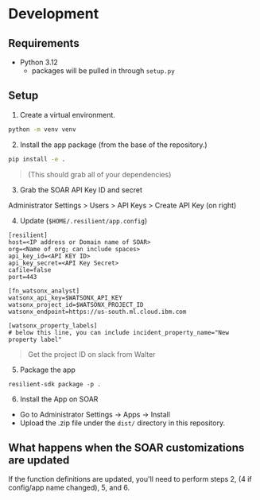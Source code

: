 # Development

## Requirements
- Python 3.12
  - packages will be pulled in through `setup.py`

## Setup

1. Create a virtual environment.

```sh
python -m venv venv
```

2. Install the app package (from the base of the repository.)

```sh
pip install -e .
```
> (This should grab all of your dependencies)

3. Grab the SOAR API Key ID and secret

Administrator Settings > Users > API Keys > Create API Key (on right) 

4. Update (`$HOME/.resilient/app.config`)

```
[resilient]
host=<IP address or Domain name of SOAR>
org=<Name of org; can include spaces>
api_key_id=<API KEY ID>
api_key_secret=<API Key Secret>
cafile=false
port=443

[fn_watsonx_analyst]
watsonx_api_key=$WATSONX_API_KEY
watsonx_project_id=$WATSONX_PROJECT_ID
watsonx_endpoint=https://us-south.ml.cloud.ibm.com

[watsonx_property_labels]
# below this line, you can include incident_property_name="New property label"
```
> Get the project ID on slack from Walter

5. Package the app
```
resilient-sdk package -p .
```

6. Install the App on SOAR

- Go to Administrator Settings -> Apps -> Install
- Upload the .zip file under the `dist/` directory in this repository.

## What happens when the SOAR customizations are updated 

If the function definitions are updated, you'll need to perform steps 2, (4 if config/app name changed), 5, and 6.

